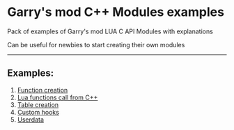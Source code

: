# Garry's mod C++ Modules examples


Pack of examples of Garry's mod LUA C API Modules with explanations

Can be useful for newbies to start creating their own modules


_______
## Examples:
1. [Function creation](https://github.com/Livelandr/gmod-module-examples/tree/master/FunctionsCreation)
2. [Lua functions call from C++](https://github.com/Livelandr/gmod-module-examples/tree/master/CallingLuaFunctions)
3. [Table creation](https://github.com/Livelandr/gmod-module-examples/tree/master/TableCreation)
4. [Custom hooks](https://github.com/Livelandr/gmod-module-examples/tree/master/CallingCustomHook)
5. [Userdata](https://github.com/Livelandr/gmod-module-examples/tree/master/Userdata)

